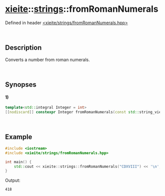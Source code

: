 # [xieite](../../xieite.md)\:\:[strings](../../strings.md)\:\:fromRomanNumerals
Defined in header [<xieite/strings/fromRomanNumerals.hpp>](../../../include/xieite/strings/fromRomanNumerals.hpp)

&nbsp;

## Description
Converts a number from roman numerals.

&nbsp;

## Synopses
#### 1)
```cpp
template<std::integral Integer = int>
[[nodiscard]] constexpr Integer fromRomanNumerals(const std::string_view value) noexcept;
```

&nbsp;

## Example
```cpp
#include <iostream>
#include <xieite/strings/fromRomanNumerals.hpp>

int main() {
    std::cout << xieite::strings::fromRomanNumerals("CDXVIII") << '\n';
}
```
Output:
```
418
```
